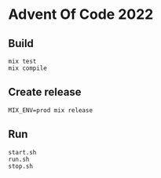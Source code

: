 # Advent Of Code 2022

## Build

    mix test
    mix compile

## Create release

    MIX_ENV=prod mix release

## Run

    start.sh
    run.sh
    stop.sh
